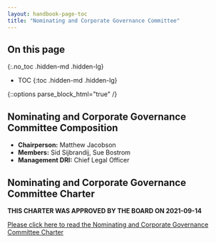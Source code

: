 ```yaml
---
layout: handbook-page-toc
title: "Nominating and Corporate Governance Committee"
---
```


## On this page
{:.no_toc .hidden-md .hidden-lg}

- TOC
{:toc .hidden-md .hidden-lg}

{::options parse_block_html="true" /}

## Nominating and Corporate Governance Committee Composition

- **Chairperson:** Matthew Jacobson
- **Members:** Sid Sijbrandij, Sue Bostrom
- **Management DRI:** Chief Legal Officer

## Nominating and Corporate Governance Committee Charter

**THIS CHARTER WAS APPROVED BY THE BOARD ON 2021-09-14**

[Please click here to read the Nominating and Corporate Governance Committee Charter](https://ir.gitlab.com/static-files/549b448d-bfd0-47cc-aa47-373121eff49e)
